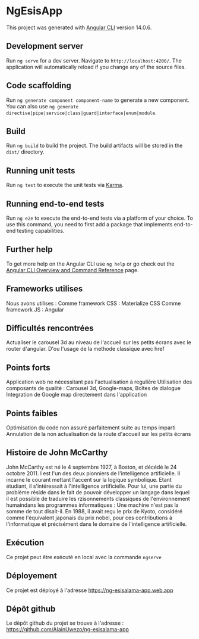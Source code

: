 # NgEsisApp

This project was generated with [Angular CLI](https://github.com/angular/angular-cli) version 14.0.6.

## Development server

Run `ng serve` for a dev server. Navigate to `http://localhost:4200/`. The application will automatically reload if you change any of the source files.

## Code scaffolding

Run `ng generate component component-name` to generate a new component. You can also use `ng generate directive|pipe|service|class|guard|interface|enum|module`.

## Build

Run `ng build` to build the project. The build artifacts will be stored in the `dist/` directory.

## Running unit tests

Run `ng test` to execute the unit tests via [Karma](https://karma-runner.github.io).

## Running end-to-end tests

Run `ng e2e` to execute the end-to-end tests via a platform of your choice. To use this command, you need to first add a package that implements end-to-end testing capabilities.

## Further help

To get more help on the Angular CLI use `ng help` or go check out the [Angular CLI Overview and Command Reference](https://angular.io/cli) page.

## Frameworks utilises

Nous avons utilises :
Comme framework CSS : Materialize CSS
Comme framework JS : Angular

## Difficultés rencontrées

Actualiser le carousel 3d au niveau de l'accueil sur les petits écrans avec le router d'angular. D'ou l'usage de la methode classique avec href

## Points forts

Application web ne nécessitant pas l'actualisation à regulière
Utilisation des composants de qualité : Carousel 3d, Google-maps, Boîtes de dialogue
Integration de Google map directement dans l'application

## Points faibles

Optimisation du code non assuré parfaitement suite au temps imparti
Annulation de la non actualisation de la route d'accueil sur les petits écrans

## Histoire de John McCarthy

John McCarthy est né le 4 septembre 1927, à Boston, et décédé le 24 octobre 2011.
l est l'un des deux pionniers de l'intelligence artificielle. Il incarne le courant mettant l'accent sur la logique symbolique.
Etant étudiant, il s'intéressait à l'intelligence artificielle.
Pour lui, une partie du problème réside dans le fait de pouvoir développer un langage dans lequel il est possible de traduire les rzisonnements classiques de l'environnement humaindans les programmes informatiques : Une machine n'est pas la somme de tout disait-il. 
En 1988, il avait reçu le prix de Kyoto, considéré comme l'équivalent japonais du prix nobel, pour ces contributions à l'informatique et précisément dans le domaine de l'intelligence artificielle.

## Exécution

Ce projet peut être exécuté en local avec la commande `ngserve`

## Déployement 

Ce projet est déployé à l'adresse https://ng-esisalama-app.web.app

## Dépôt github

Le dépôt github du projet se trouve à l'adresse : https://github.com/AlainUwezo/ng-esisalama-app

